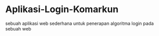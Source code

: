 # Aplikasi-Login-Komarkun
sebuah aplikasi web sederhana untuk penerapan algoritma login pada sebuah web
